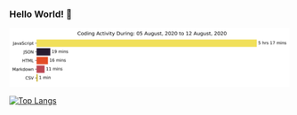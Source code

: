 ### Hello World! 👋

<!-- <img src="https://github.com/mhmmd-ysf/mhmmd-ysf/blob/master/images/contribution.png"/> -->

<img src="https://github.com/mhmmd-ysf/mhmmd-ysf/blob/master/images/stat.svg" alt="mhmmd-ysf WakaTime Activity"/>

[![Top Langs](https://github-readme-stats.vercel.app/api/top-langs/?username=mhmmd-ysf&layout=compact)](https://github.com/anuraghazra/github-readme-stats)
